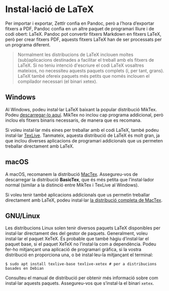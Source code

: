 # Instal·lació de LaTeX

Per importar i exportar, Zettlr confia en Pandoc, però a l’hora d’exportar fitxers a PDF, Pandoc confia en un altre paquet de programari lliure i de codi obert: LaTeX. Pandoc pot convertir fitxers Markdown en fitxers LaTeX, però per crear fitxers PDF, aquests fitxers LaTeX han de ser processats per un programa diferent.

> Normalment les distribucions de LaTeX inclouen moltes (sub)aplicacions  destinades a facilitar el treball amb els fitxers de LaTeX. Si no teniu intenció d'escriure el codi LaTeX vosaltres mateixos, no necessiteu aquests paquets complets (i, per tant, grans). LaTeX també ofereix paquets més petits que només inclouen el compilador necessari (el binari xetex).

## Windows

Al Windows, podeu instal·lar LaTeX baixant la popular distribució MikTex. Podeu [descarregar-lo aquí](https://miktex.org/download). MikTex no inclou cap programa addicional, però inclou els fitxers binaris necessaris, de manera que es recomana.

Si voleu instal·lar més eines per treballar amb el codi LaTeX, també podeu instal·lar [TexLive](https://www.tug.org/texlive/). Tanmateix, aquesta distribució de LaTeX és molt gran, ja que inclou diverses aplicacions de programari addicionals que us permeten treballar directament amb LaTeX.

## macOS

A macOS, recomanem la distribució [MacTex](https://www.tug.org/mactex/morepackages.html). Assegureu-vos de descarregar la distribució **BasicTex**, que és més petita que l’instal·lador normal (similar a la distinció entre MikTex i TexLive al Windows).

Si voleu tenir també aplicacions addicionals que us permetin treballar directament amb LaTeX, podeu instal·lar [la distribució completa de MacTex](https://www.tug.org/mactex/mactex-download.html).

## GNU/Linux

Les distribucions Linux solen tenir diversos paquets LaTeX disponibles per instal·lar directament des del gestor de paquets. Generalment, voleu instal·lar el paquet XeTeX. És probable que també hàgiu  d’instal·lar el paquet base, si el paquet XeTeX no l’instal·la com a dependència. Podeu fer-ho mitjançant una aplicació de programari gràfica, si la vostra distribució en proporciona una, o bé instal·leu-la mitjançant el terminal:

```shell
$ sudo apt install texlive-base texlive-xetex # per a distribucions basades en Debian
```

Consulteu el manual de distribució per obtenir més informació sobre com instal·lar aquests paquets. Assegureu-vos que s’instal·la el binari `xetex`.
